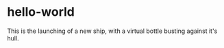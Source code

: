 # hello-world
This is the launching of a new ship, with a virtual bottle busting against it's hull.
